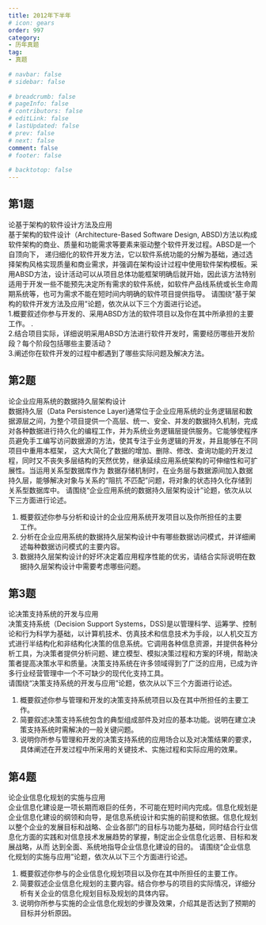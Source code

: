 ```yaml
---  
title: 2012年下半年  
# icon: gears  
order: 997  
category:  
- 历年真题  
tag:  
- 真题  
  
# navbar: false  
# sidebar: false  
  
# breadcrumb: false  
# pageInfo: false  
# contributors: false  
# editLink: false  
# lastUpdated: false  
# prev: false  
# next: false  
comment: false  
# footer: false  
  
# backtotop: false  
---  
```

## 第1题 ##

论基于架构的软件设计方法及应用  
基于架构的软件设计（Architecture-Based Software Design, ABSD)方法以构成软件架构的商业、质量和功能需求等要素来驱动整个软件开发过程。ABSD是一个自顶向下， 递归细化的软件开发方法，它以软件系统功能的分解为基础，通过选择架构风格实现质量和商业需求，并强调在架构设计过程中使用软件架构模板。采用ABSD方法，设计活动可以从项目总体功能框架明确后就开始，因此该方法特别适用于开发一些不能预先决定所有需求的软件系统，如软件产品线系统或长生命周期系统等，也可为需求不能在短时间内明确的软件项目提供指导。 请围绕“基于架构的软件开发方法及应用”论题，依次从以下三个方面进行论述。  
1.概要叙述你参与开发的、采用ABSD方法的软件项目以及你在其中所承担的主要工作。 .  
2.结合项目实际，详细说明采用ABSD方法进行软件开发时，需要经历哪些开发阶段？每个阶段包括哪些主要活动？  
3.阐述你在软件开发的过程中都遇到了哪些实际问题及解决方法。  


## 第2题 ##

论企业应用系统的数据持久层架构设计  
数据持久层（Data Persistence Layer)通常位于企业应用系统的业务逻辑层和数据源层之间，为整个项目提供一个高层、统一、安全、并发的数据持久机制，完成对各种数据进行持久化的编程工作，并为系统业务逻辑层提供服务。它能够使程序员避免手工编写访问数据源的方法，使其专注于业务逻辑的开发，并且能够在不同项目中重用本框架， 这大大简化了数据的增加、删除、修改、查询功能的开发过程，同时又不丧失多层结构的天然优势，继承延续应用系统架构的可伸缩性和可扩展性。当运用关系型数据库作为 数据存储机制时，在业务层与数据源间加入数据持久层，能够解决对象与关系的“阻抗 不匹配”问题，将对象的状态持久化存储到关系型数据库中。 请围绕“企业应用系统的数据持久层架构设计”论题，依次从以下三方面进行论述。  
1. 概要叙述你参与分析和设计的企业应用系统开发项目以及你所担任的主要  
工作。  
2. 分析在企业应用系统的数据持久层架构设计中有哪些数据访问模式，并详细阐述每种数据访问模式的主要内容。  
3. 数据持久层架构设计的好坏决定着应用程序性能的优劣，请结合实际说明在数据持久层架构设计中需要考虑哪些问题。  


## 第3题 ##

论决策支持系统的开发与应用  
决策支持系统（Decision Support Systems，DSS)是以管理科学、运筹学、控制论和行为科学为基础，以计算机技术、仿真技术和信息技术为手段，以人机交互方式进行半结构化和非结构化决策的信息系统。它调用各种信息资源，并提供各种分析工具，为决策者提供分析问题、建立模型、模拟决策过程和方案的环境，帮助决策者提高决策水平和质量。决策支持系统在许多领域得到了广泛的应用，已成为许多行业经营管理中一个不可缺少的现代化支持工具。  
请围绕“决策支持系统的开发与应用”论题，依次从以下三个方面进行论述。  
1. 概要叙述你参与管理和开发的决策支持系统项目以及在其中所担任的主要工作。  
2. 简要叙述决策支持系统包含的典型组成部件及对应的基本功能。说明在建立决策支持系统时需解决的一般关键问题。  
3. 说明你所参与管理和开发的决策支持系统的应用场合以及对决策结果的要求，具体阐述在开发过程中所采用的关键技术、实施过程和实际应用的效果。  


## 第4题 ##

论企业信息化规划的实施与应用  
企业信息化建设是一项长期而艰巨的任务，不可能在短时间内完成。信息化规划是企业信息化建设的纲领和向导，是信息系统设计和实施的前提和依据。信息化规划以整个企业的发展目标和战略、企业各部门的目标与功能为基础，同时结合行业信息化方面的实践和对信息技术发展趋势的掌握，制定出企业信息化远景、目标和发展战略，从而 达到全面、系统地指导企业信息化建设的目的。 请围绕“企业信息化规划的实施与应用”论题，依次从以下三个方面进行论述。  
1. 概要叙述你参与的企业信息化规划项目以及你在其中所担任的主要工作。  
2. 简要叙述企业信息化规划的主要内容。结合你参与的项目的实际情况，详细分析有关企业的信息化规划目标及规划的具体内容。  
3. 说明你所参与实施的企业信息化规划的步骤及效果，介绍其是否达到了预期的目标并分析原因。  

